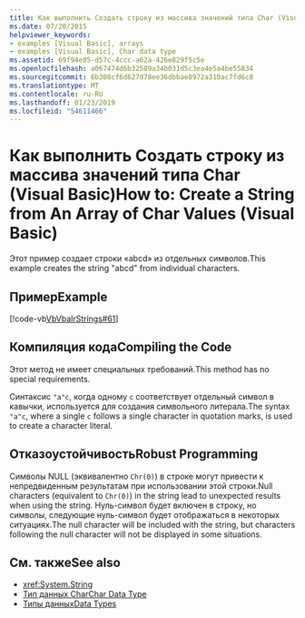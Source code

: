 ```yaml
---
title: Как выполнить Создать строку из массива значений типа Char (Visual Basic)
ms.date: 07/20/2015
helpviewer_keywords:
- examples [Visual Basic], arrays
- examples [Visual Basic], Char data type
ms.assetid: 69f94e85-d57c-4ccc-a62a-426e829f5c5e
ms.openlocfilehash: a067474d6b32589a34b031d5c3ea4e5a4be55834
ms.sourcegitcommit: 6b308cf6d627d78ee36dbbae8972a310ac7fd6c8
ms.translationtype: MT
ms.contentlocale: ru-RU
ms.lasthandoff: 01/23/2019
ms.locfileid: "54611466"
---
```

# <a name="how-to-create-a-string-from-an-array-of-char-values-visual-basic"></a><span data-ttu-id="fed66-102">Как выполнить Создать строку из массива значений типа Char (Visual Basic)</span><span class="sxs-lookup"><span data-stu-id="fed66-102">How to: Create a String from An Array of Char Values (Visual Basic)</span></span>
<span data-ttu-id="fed66-103">Этот пример создает строки «abcd» из отдельных символов.</span><span class="sxs-lookup"><span data-stu-id="fed66-103">This example creates the string "abcd" from individual characters.</span></span>  
  
## <a name="example"></a><span data-ttu-id="fed66-104">Пример</span><span class="sxs-lookup"><span data-stu-id="fed66-104">Example</span></span>  
 [!code-vb[VbVbalrStrings#61](../../../../visual-basic/language-reference/functions/codesnippet/VisualBasic/how-to-create-a-string-from-an-array-of-char-values_1.vb)]  
  
## <a name="compiling-the-code"></a><span data-ttu-id="fed66-105">Компиляция кода</span><span class="sxs-lookup"><span data-stu-id="fed66-105">Compiling the Code</span></span>  
 <span data-ttu-id="fed66-106">Этот метод не имеет специальных требований.</span><span class="sxs-lookup"><span data-stu-id="fed66-106">This method has no special requirements.</span></span>  
  
 <span data-ttu-id="fed66-107">Синтаксис `"a"c`, когда одному `c` соответствует отдельный символ в кавычки, используется для создания символьного литерала.</span><span class="sxs-lookup"><span data-stu-id="fed66-107">The syntax `"a"c`, where a single `c` follows a single character in quotation marks, is used to create a character literal.</span></span>  
  
## <a name="robust-programming"></a><span data-ttu-id="fed66-108">Отказоустойчивость</span><span class="sxs-lookup"><span data-stu-id="fed66-108">Robust Programming</span></span>  
 <span data-ttu-id="fed66-109">Символы NULL (эквивалентно `Chr(0)`) в строке могут привести к непредвиденным результатам при использовании этой строки.</span><span class="sxs-lookup"><span data-stu-id="fed66-109">Null characters (equivalent to `Chr(0)`) in the string lead to unexpected results when using the string.</span></span> <span data-ttu-id="fed66-110">Нуль-символ будет включен в строку, но символы, следующие нуль-символ будет отображаться в некоторых ситуациях.</span><span class="sxs-lookup"><span data-stu-id="fed66-110">The null character will be included with the string, but characters following the null character will not be displayed in some situations.</span></span>  
  
## <a name="see-also"></a><span data-ttu-id="fed66-111">См. также</span><span class="sxs-lookup"><span data-stu-id="fed66-111">See also</span></span>
- <xref:System.String>
- [<span data-ttu-id="fed66-112">Тип данных Char</span><span class="sxs-lookup"><span data-stu-id="fed66-112">Char Data Type</span></span>](../../../../visual-basic/language-reference/data-types/char-data-type.md)
- [<span data-ttu-id="fed66-113">Типы данных</span><span class="sxs-lookup"><span data-stu-id="fed66-113">Data Types</span></span>](../../../../visual-basic/programming-guide/language-features/data-types/index.md)
